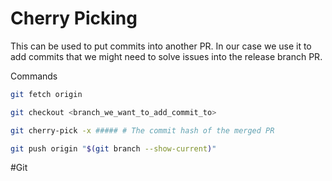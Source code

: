 # Cherry Picking 

This can be used to put commits into another PR. In our case we use it to add commits that we might need to solve issues into the release branch PR.

Commands

```bash
git fetch origin

git checkout <branch_we_want_to_add_commit_to>

git cherry-pick -x ##### # The commit hash of the merged PR

git push origin "$(git branch --show-current)"
```

#Git
